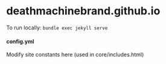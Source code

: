 # deathmachinebrand.github.io

To run locally:
`bundle exec jekyll serve`

#### config.yml
Modify site constants here (used in core/includes.html)




